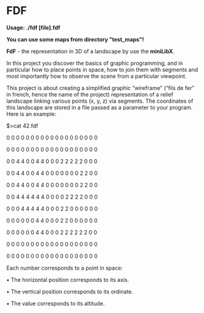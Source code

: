 # FDF


__Usage: ./fdf [file].fdf__


__You can use some maps from directory "test_maps"!__


__FdF__ - the representation in 3D of a landscape by use the __miniLibX__.


In this project you discover the basics of graphic programming, and in particular how
to place points in space, how to join them with segments and most importantly how to
observe the scene from a particular viewpoint.


This project is about creating a simplified graphic “wireframe” (“fils de fer” in french,
hence the name of the project) representation of a relief landscape linking various points
(x, y, z) via segments. The coordinates of this landscape are stored in a file passed as
a parameter to your program. Here is an example:

$>cat 42.fdf

0 0 0 0 0 0 0 0 0 0 0 0 0 0 0 0 0 0 0

0 0 0 0 0 0 0 0 0 0 0 0 0 0 0 0 0 0 0

0 0 4 4 0 0 4 4 0 0 0 2 2 2 2 2 0 0 0

0 0 4 4 0 0 4 4 0 0 0 0 0 0 0 2 2 0 0

0 0 4 4 0 0 4 4 0 0 0 0 0 0 0 2 2 0 0

0 0 4 4 4 4 4 4 0 0 0 0 2 2 2 2 0 0 0

0 0 0 4 4 4 4 4 0 0 0 2 2 0 0 0 0 0 0

0 0 0 0 0 0 4 4 0 0 0 2 2 0 0 0 0 0 0

0 0 0 0 0 0 4 4 0 0 0 2 2 2 2 2 2 0 0

0 0 0 0 0 0 0 0 0 0 0 0 0 0 0 0 0 0 0

0 0 0 0 0 0 0 0 0 0 0 0 0 0 0 0 0 0 0



Each number corresponds to a point in space:

• The horizontal position corresponds to its axis.

• The vertical position corresponds to its ordinate.

• The value corresponds to its altitude.

